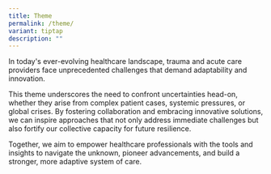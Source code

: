 ```yaml
---
title: Theme
permalink: /theme/
variant: tiptap
description: ""
---
```

<p>In today's ever-evolving healthcare landscape, trauma and acute care providers
face unprecedented challenges that demand adaptability and innovation.</p>
<p>This theme underscores the need to confront uncertainties head-on, whether
they arise from complex patient cases, systemic pressures, or global crises.
By fostering collaboration and embracing innovative solutions, we can inspire
approaches that not only address immediate challenges but also fortify
our collective capacity for future resilience.</p>
<p>Together, we aim to empower healthcare professionals with the tools and
insights to navigate the unknown, pioneer advancements, and build a stronger,
more adaptive system of care.</p>